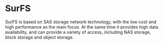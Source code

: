 # SurFS
SurFS is based on SAS storage network technology, with the low cost and high performance as the main focus. At the same time it provides high data availability, and can provide a variety of access, including NAS storage, block storage and object storage.
